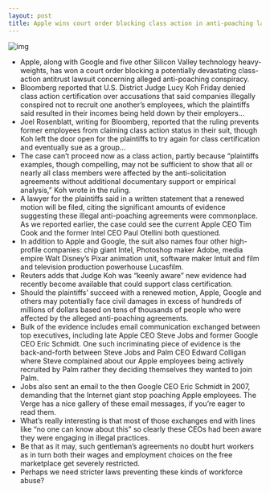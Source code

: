 ```yaml
---
layout: post
title: Apple wins court order blocking class action in anti-poaching lawsuit
---
```

![img](http://media.idownloadblog.com/wp-content/uploads/2010/07/Lawsuit-e1302038574242.jpg)
* Apple, along with Google and five other Silicon Valley technology heavy-weights, has won a court order blocking a potentially devastating class-action antitrust lawsuit concerning alleged anti-poaching conspiracy.
* Bloomberg reported that U.S. District Judge Lucy Koh Friday denied class action certification over accusations that said companies illegally conspired not to recruit one another’s employees, which the plaintiffs said resulted in their incomes being held down by their employers…
* Joel Rosenblatt, writing for Bloomberg, reported that the ruling prevents former employees from claiming class action status in their suit, though Koh left the door open for the plaintiffs to try again for class certification and eventually sue as a group…
* The case can’t proceed now as a class action, partly because “plaintiffs examples, though compelling, may not be sufficient to show that all or nearly all class members were affected by the anti-solicitation agreements without additional documentary support or empirical analysis,” Koh wrote in the ruling.
* A lawyer for the plaintiffs said in a written statement that a renewed motion will be filed, citing the significant amounts of evidence suggesting these illegal anti-poaching agreements were commonplace. As we reported earlier, the case could see the current Apple CEO Tim Cook and the former Intel CEO Paul Otellini both questioned.
* In addition to Apple and Google, the suit also names four other high-profile companies: chip giant Intel, Photoshop maker Adobe, media empire Walt Disney’s Pixar animation unit, software maker Intuit and film and television production powerhouse Lucasfilm.
* Reuters adds that Judge Koh was “keenly aware” new evidence had recently become available that could support class certification.
* Should the plaintiffs’ succeed with a renewed motion, Apple, Google and others may potentially face civil damages in excess of hundreds of millions of dollars based on tens of thousands of people who were affected by the alleged anti-poaching agreements.
* Bulk of the evidence includes email communication exchanged between top executives, including late Apple CEO Steve Jobs and former Google CEO Eric Schmidt. One such incriminating piece of evidence is the back-and-forth between Steve Jobs and Palm CEO Edward Colligan where Steve complained about our Apple employees being actively recruited by Palm rather they deciding themselves they wanted to join Palm.
* Jobs also sent an email to the then Google CEO Eric Schmidt in 2007, demanding that the Internet giant stop poaching Apple employees. The Verge has a nice gallery of these email messages, if you’re eager to read them.
* What’s really interesting is that most of those exchanges end with lines like “no one can know about this” so clearly these CEOs had been aware they were engaging in illegal practices.
* Be that as it may, such gentleman’s agreements no doubt hurt workers as in turn both their wages and employment choices on the free marketplace get severely restricted.
* Perhaps we need stricter laws preventing these kinds of workforce abuse?

